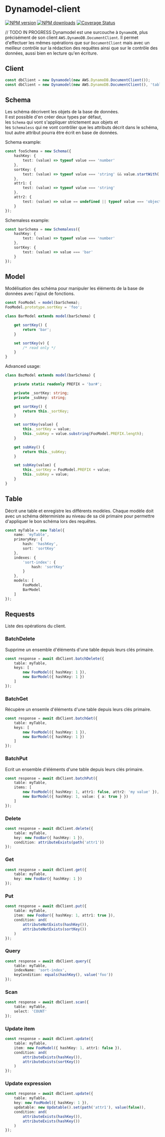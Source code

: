 # Dynamodel-client
[![NPM version](https://img.shields.io/npm/v/dynamodel-client.svg)](https://www.npmjs.com/package/dynamodel-client)
[![NPM downloads](https://img.shields.io/npm/dm/dynamodel-client.svg)](https://www.npmjs.com/package/dynamodel-client)
[![Coverage Status](https://codecov.io/gh/Co-assist/dynamodel-client/branch/master/graph/badge.svg)](https://codecov.io/gh/Co-assist/dynamodel-client)



// TODO IN PROGRESS
Dynamodel est une surcouche à `DynamoDB`, plus précisément de son client `AWS.DynamoDB.DocumentClient`.
Il permet d'effectuer les mêmes opérations que sur `DocumentClient` mais avec un meilleur contrôle sur
la rédaction des requêtes ainsi que sur le contrôle des données, aussi bien en lecture qu'en écriture.

## Client

```Typescript
const dbClient = new Dynamodel(new AWS.DynamoDB.DocumentClient());
const dbClient = new Dynamodel(new AWS.DynamoDB.DocumentClient(), 'tablePrefix');
```

## Schema

Les schéma décrivent les objets de la base de données.  
Il est possible d'en créer deux types par défaut,  
les `Schema` qui vont s'appliquer strictement aux objets et  
les `Schemaless` qui ne vont contrôler que les attributs décrit dans le schéma, tout autre
attribut pourra être écrit en base de données.

Schema example:

```Typescript
const fooSchema = new Schema({
    hashKey: {
        test: (value) => typeof value === 'number'
    },
    sortKey: {
        test: (value) => typeof value === 'string' && value.startWith('foo#');
    },
    attr1: {
        test: (value) => typeof value === 'string'
    },
    attr2: {
        test: (value) => value == undefined || typeof value === 'object'
    }
});
```

Schemaless example:

```Typescript
const barSchema = new Schemaless({
    hashKey: {
        test: (value) => typeof value === 'number'
    },
    sortKey: {
        test: (value) => value === 'bar'
    }
});

```

## Model

Modélisation des schéma pour manipuler les éléments de la base de données avec l'ajout de fonctions.

```Typescript
const FooModel = model(barSchema);
FooModel.prototype.sortKey = 'foo';
```

```Typescript
class BarModel extends model(barSchema) {

    get sortKey() {
        return 'bar';
    }

    set sortKey(v) {
        /* read only */
    }
}
```

Advanced usage:

```Typescript
class BazModel extends model(barSchema) {

    private static readonly PREFIX = 'bar#';

    private _sortKey: string;
    private _subkey: string;

    get sortKey() {
        return this._sortKey;
    }

    set sortKey(value) {
        this._sortKey = value;
        this._subKey = value.substring(FooModel.PREFIX.length);
    }

    get subKey() {
        return this._subKey;
    }

    set subKey(value) {
        this._sortKey = FooModel.PREFIX + value;
        this._subKey = value;
    }
}
```

## Table

Décrit une table et enregistre les différents modèles.
Chaque modèle doit avec un schéma déterministe au niveau de sa clé primaire pour permettre d'appliquer
le bon schéma lors des requêtes.

```Typescript
const myTable = new Table({
    name: 'myTable',
    primaryKey: {
        hash: 'hashKey',
        sort: 'sortKey'
    },
    indexes: {
        'sort-index': {
            hash: 'sortKey'
        }
    },
    models: [
        FooModel,
        BarModel
    ]
});
```

## Requests

Liste des opérations du client.

### BatchDelete

Supprime un ensemble d'éléments d'une table depuis leurs clés primaire.

```Typescript
const response = await dbClient.batchDelete({
    table: myTable,
    keys: [
        new FooModel({ hashKey: 1 }),
        new BarModel({ hashKey: 1 })
    ]
});
```

### BatchGet

Récupère un ensemle d'éléments d'une table depuis leurs clés primaire.

```Typescript
const response = await dbClient.batchGet({
    table: myTable,
    keys: [
        new FooModel({ hashKey: 1 }),
        new BarModel({ hashKey: 1 })
    ]
});
```

### BatchPut

Ecrit un ensemble d'éléments d'une table depuis leurs clés primaire.

```Typescript
const response = await dbClient.batchPut({
    table: myTable,
    items: [
        new FooModel({ hashKey: 1, attr1: false, attr2: 'my value' }),
        new BarModel({ hashKey: 1, value: { a: true } })
    ]
});
```

### Delete

```Typescript
const response = await dbClient.delete({
    table: myTable,
    key: new FooBar({ hashKey: 1 }),
    condition: attributeExists(path('attr1'))
});
```

### Get

```Typescript
const response = await dbClient.get({
    table: myTable,
    key: new FooBar({ hashKey: 1 })
});
```

### Put

```Typescript
const response = await dbClient.put({
    table: myTable,
    item: new FooBar({ hashKey: 1, attr1: true }),
    condition: and(
        attributeNotExists(hashKey()),
        attributeNotExists(sortKey())
    )
});
```

### Query

```Typescript
const response = await dbClient.query({
    table: myTable,
    indexName: 'sort-index',
    keyCondition: equals(hashKey(), value('foo'))
});
```

### Scan

```Typescript
const response = await dbClient.scan({
    table: myTable,
    select: 'COUNT'
});
```

### Update item

```Typescript
const response = await dbClient.update({
    table: myTable,
    item: new FooModel({ hashKey: 1, attr1: false }),
    condition: and(
        attributeExists(hashKey()),
        attributeExists(sortKey())
    )
});
```

### Update expression

```Typescript
const response = await dbClient.update({
    table: myTable,
    key: new FooModel({ hashKey: 1 }),
    updatable: new Updatable().set(path('attr1'), value(false)),
    condition: and(
        attributeExists(hashKey()),
        attributeExists(hashKey())
    )
});
```
